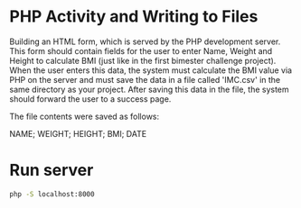 # PHP Activity and Writing to Files

Building an HTML form, which is served by the PHP development server. This form should contain fields for the user to enter Name, Weight and Height to calculate BMI (just like in the first bimester challenge project). When the user enters this data, the system must calculate the BMI value via PHP on the server and must save the data in a file called 'IMC.csv' in the same directory as your project. After saving this data in the file, the system should forward the user to a success page.

The file contents were saved as follows:

NAME; WEIGHT; HEIGHT; BMI; DATE

# Run server
```bash
php -S localhost:8000
```
